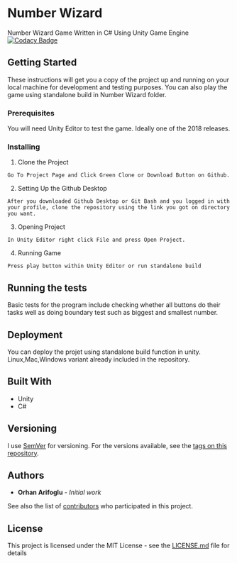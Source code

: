 #  Number Wizard

Number Wizard Game Written in C# Using Unity Game Engine [![Codacy Badge](https://api.codacy.com/project/badge/Grade/1ff3b2df98df406eb32c3aca91779aba)](https://www.codacy.com/manual/orhanarifoglu/Number-Wizard?utm_source=github.com&amp;utm_medium=referral&amp;utm_content=orhanarifoglu/Number-Wizard&amp;utm_campaign=Badge_Grade)


## Getting Started

These instructions will get you a copy of the project up and running on your local machine for development and testing purposes. You can also play the game using standalone build in Number Wizard folder. 

### Prerequisites

You will need Unity Editor to test the game. Ideally one of the 2018 releases.

### Installing

1) Clone the Project

```
Go To Project Page and Click Green Clone or Download Button on Github.
```

2) Setting Up the Github Desktop

```
After you downloaded Github Desktop or Git Bash and you logged in with your profile, clone the repository using the link you got on directory you want.
```

3) Opening Project

```
In Unity Editor right click File and press Open Project.
```



4) Running Game

```
Press play button within Unity Editor or run standalone build
```


## Running the tests

Basic tests for the program include checking whether all buttons do their tasks well as doing boundary test such as biggest and smallest number.


## Deployment

You can deploy the projet using standalone build function in unity. Linux,Mac,Windows variant already included in the repository.

## Built With

* Unity 
* C#


## Versioning

I use [SemVer](http://semver.org/) for versioning. For the versions available, see the [tags on this repository](https://github.com/your/project/tags). 

## Authors

* **Orhan Arifoglu** - *Initial work* 

See also the list of [contributors](https://github.com/lemikistu/Hermit-Crab/graphs/contributors) who participated in this project.

## License

This project is licensed under the MIT License - see the [LICENSE.md](LICENSE.md) file for details


